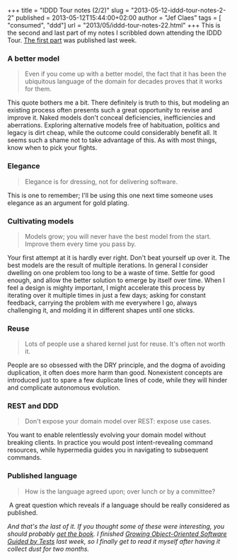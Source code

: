 +++
title = "IDDD Tour notes (2/2)"
slug = "2013-05-12-iddd-tour-notes-2-2"
published = 2013-05-12T15:44:00+02:00
author = "Jef Claes"
tags = [ "consumed", "ddd"]
url = "2013/05/iddd-tour-notes-22.html"
+++
This is the second and last part of my notes I scribbled down attending
the IDDD Tour. [The first
part](http://www.jefclaes.be/2013/05/iddd-tour-notes-12.html) was
published last week.  
  
### A better model  

> Even if you come up with a better model, the fact that it has been the
> ubiquitous language of the domain for decades proves that it works for
> them.

This quote bothers me a bit. There definitely is truth to this, but
modeling an existing process often presents such a great opportunity to
revise and improve it. Naked models don't conceal deficiencies,
inefficiencies and aberrations. Exploring alternative models free of
habituation, politics and legacy is dirt cheap, while the outcome could
considerably benefit all. It seems such a shame not to take advantage of
this. As with most things, know when to pick your fights.  
  
### Elegance

> Elegance is for dressing, not for delivering software.

This is one to remember; I'll be using this one next time someone uses
elegance as an argument for gold plating.  
  
### Cultivating models  

> Models grow; you will never have the best model from the start.
> Improve them every time you pass by.

Your first attempt at it is hardly ever right. Don't beat yourself up
over it. The best models are the result of multiple iterations. In general I consider dwelling on one problem too long to be a waste of time. Settle for good enough, and allow the better solution to emerge by itself over time. When I feel a design is mighty important, I might accelerate this process by iterating over it multiple times in just a few days; asking for constant feedback, carrying the problem with me everywhere I go, always challenging it, and molding it in different shapes until one sticks.  
  
### Reuse  

> Lots of people use a shared kernel just for reuse. It's often not
> worth it.

People are so obsessed with the DRY principle, and the dogma of avoiding
duplication, it often does more harm than good. Nonexistent concepts are
introduced just to spare a few duplicate lines of code, while they will
hinder and complicate autonomous evolution.  
  
### REST and DDD 

> Don't expose your domain model over REST: expose use cases. 

You want to enable relentlessly evolving your domain model without
breaking clients. In practice you would post intent-revealing command
resources, while hypermedia guides you in navigating to subsequent
commands.  
  
### Published language

> How is the language agreed upon; over lunch or by a committee?

 A great question which reveals if a language should be really
considered as published.  
  
*And that's the last of it. If you thought some of these were
interesting, you should probably [get the
book](http://www.amazon.com/gp/product/0321834577/ref=as_li_qf_sp_asin_tl?ie=UTF8&camp=1789&creative=9325&creativeASIN=0321834577&linkCode=as2&tag=diofanedebyje-20).
I finished [Growing Object-Oriented Software Guided by
Tests](http://www.amazon.com/gp/product/0321503627/ref=as_li_qf_sp_asin_tl?ie=UTF8&camp=1789&creative=9325&creativeASIN=0321503627&linkCode=as2&tag=diofanedebyje-20)
last week, so I finally get to read it myself after having it collect
dust for two months.*
